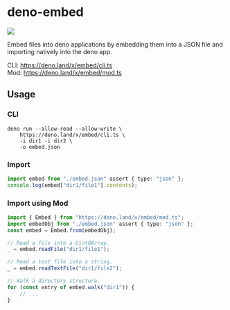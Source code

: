 # deno-embed

[![](https://img.shields.io/badge/-deno.land/x/embed-lightgrey.svg?logo=deno&labelColor=black)](https://deno.land/x/embed)

Embed files into deno applications by embedding them into a JSON file and importing natively into the deno app.

CLI: https://deno.land/x/embed/cli.ts  
Mod: https://deno.land/x/embed/mod.ts

## Usage

### CLI

```
deno run --allow-read --allow-write \
    https://deno.land/x/embed/cli.ts \
    -i dir1 -i dir2 \
    -o embed.json
```

### Import

```ts
import embed from "./embed.json" assert { type: "json" };
console.log(embed["dir1/file1"].contents);
```

### Import using Mod

```ts
import { Embed } from "https://deno.land/x/embed/mod.ts";
import embedObj from "./embed.json" assert { type: "json" };
const embed = Embed.from(embedObj);

// Read a file into a Uint8Array.
_ = embed.readFile("dir1/file1");

// Read a text file into a string.
_ = embed.readTextFile("dir1/file2");

// Walk a directory structure.
for (const entry of embed.walk("dir1")) {
    // ...
}
```
